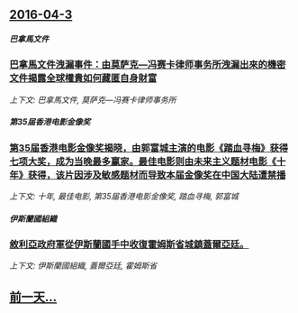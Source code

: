 ## [2016-04-3](/news/2016/04/3/index.md)

##### 巴拿馬文件
### [巴拿馬文件洩漏事件：由莫萨克—冯赛卡律师事务所洩漏出來的機密文件揭露全球權貴如何藏匿自身財富](/news/2016/04/3/巴拿馬文件洩漏事件-由莫萨克-冯赛卡律师事务所洩漏出來的機密文件揭露全球權貴如何藏匿自身財富.md)
_上下文: 巴拿馬文件, 莫萨克—冯赛卡律师事务所_

##### 第35届香港电影金像奖
### [第35届香港电影金像奖揭晓，由郭富城主演的电影《踏血寻梅》获得七项大奖，成为当晚最多赢家。最佳电影则由未来主义题材电影《十年》获得，该片因涉及敏感题材而导致本届金像奖在中国大陆遭禁播 ](/news/2016/04/3/第35届香港电影金像奖揭晓-由郭富城主演的电影-踏血寻梅-获得七项大奖-成为当晚最多赢家-最佳电影则由未来主义题材电影.md)
_上下文: 十年, 最佳电影, 第35届香港电影金像奖, 踏血寻梅, 郭富城_

##### 伊斯蘭國組織
### [敘利亞政府軍從伊斯蘭國手中收復霍姆斯省城鎮蓋爾亞廷。 ](/news/2016/04/3/敘利亞政府軍從伊斯蘭國手中收復霍姆斯省城鎮蓋爾亞廷.md)
_上下文: 伊斯蘭國組織, 蓋爾亞廷, 霍姆斯省_

## [前一天...](/news/2016/04/2/index.md)

